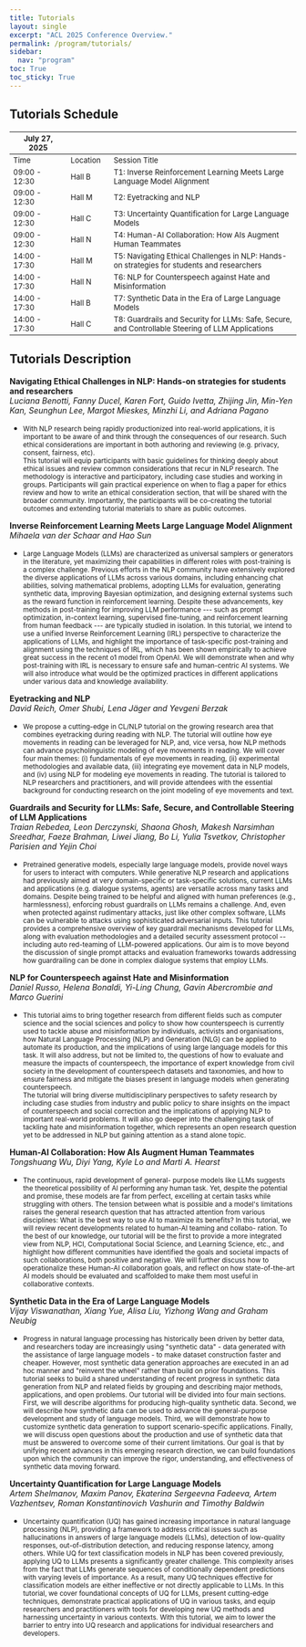 ```yaml
---
title: Tutorials
layout: single
excerpt: "ACL 2025 Conference Overview."
permalink: /program/tutorials/
sidebar:
  nav: "program"
toc: True
toc_sticky: True
---
```


## Tutorials Schedule 

<style>
table {
    width: 100%;
    font-size: small;
}
table th:first-of-type {
    width: 20%;
}
table th:nth-of-type(2) {
    width: 15%;
}
table th:nth-of-type(3) {
    width: 65%;
}
</style>

| <span>July 27, 2025</span> | | |
| -- | -- | -- |
| Time | Location | Session Title |
| 09:00 - 12:30 | Hall B | T1: Inverse Reinforcement Learning Meets Large Language Model Alignment                      |
| 09:00 - 12:30 | Hall M | T2: Eyetracking and NLP                                                                      |
| 09:00 - 12:30 | Hall C | T3: Uncertainty Quantification for Large Language Models |
| 09:00 - 12:30 | Hall N | T4: Human-AI Collaboration: How AIs Augment Human Teammates                                  |
| 14:00 - 17:30 | Hall M | T5: Navigating Ethical Challenges in NLP: Hands-on strategies for students and researchers   |
| 14:00 - 17:30 | Hall N | T6: NLP for Counterspeech against Hate and Misinformation                                    |
| 14:00 - 17:30 | Hall B | T7: Synthetic Data in the Era of Large Language Models                                       |
| 14:00 - 17:30 | Hall C | T8: Guardrails and Security for LLMs: Safe, Secure, and Controllable Steering of LLM Applications                                     |

## Tutorials Description

**Navigating Ethical Challenges in NLP: Hands-on strategies for students and researchers**<br>
  <i>Luciana Benotti, Fanny Ducel, Karen Fort, Guido Ivetta, Zhijing Jin, Min-Yen Kan, Seunghun Lee, Margot Mieskes, Minzhi Li, and Adriana Pagano</i>
* <small>With NLP research being rapidly productionized into real-world applications, it is important to be aware of and think through the consequences of our research. Such ethical considerations are important in both authoring and reviewing (e.g. privacy, consent, fairness, etc).
<br>This tutorial will equip participants with basic guidelines for thinking deeply about ethical issues and review common considerations that recur in NLP research. The methodology is interactive and participatory, including case studies and working in groups. Participants will gain practical experience on when to flag a paper for ethics review and how to write an ethical consideration section, that will be shared with the broader community. Importantly, the participants will be co-creating the tutorial outcomes and extending tutorial materials to share as public outcomes.</small>  

**Inverse Reinforcement Learning Meets Large Language Model Alignment**<br>
  <i>Mihaela van der Schaar and Hao Sun</i>
* <small>Large Language Models (LLMs) are characterized as universal samplers or generators in the literature, yet maximizing their capabilities in different roles with post-training is a complex challenge. Previous efforts in the NLP community have extensively explored the diverse applications of LLMs across various domains, including enhancing chat abilities, solving mathematical problems, adopting LLMs for evaluation, generating synthetic data, improving Bayesian optimization, and designing external systems such as the reward function in reinforcement learning. Despite these advancements, key methods in post-training for improving LLM performance --- such as prompt optimization, in-context learning, supervised fine-tuning, and reinforcement learning from human feedback --- are typically studied in isolation. In this tutorial, we intend to use a unified Inverse Reinforcement Learning (IRL) perspective to characterize the applications of LLMs, and highlight the importance of task-specific post-training and alignment using the techniques of IRL, which has been shown empirically to achieve great success in the recent o1 model from OpenAI. We will demonstrate when and why post-training with IRL is necessary to ensure safe and human-centric AI systems. We will also introduce what would be the optimized practices in different applications under various data and knowledge availability.</small> 

**Eyetracking and NLP**<br>
  <i>David Reich, Omer Shubi, Lena Jäger and Yevgeni Berzak</i>
* <small>We propose a cutting-edge in CL/NLP tutorial on the growing research area that combines eyetracking during reading with NLP. The tutorial will outline how eye movements in reading can be leveraged for NLP, and, vice versa, how NLP methods can advance psycholinguistic modeling of eye movements in reading. We will cover four main themes: (i) fundamentals of eye movements in reading, (ii) experimental methodologies and available data, (iii) integrating eye movement data in NLP models, and (iv) using NLP for modeling eye movements in reading. The tutorial is tailored to NLP researchers and practitioners, and will provide attendees with the essential background for conducting research on the joint modeling of eye movements and text.</small> 

**Guardrails and Security for LLMs: Safe, Secure, and Controllable Steering of LLM Applications**<br>
  <i>Traian Rebedea, Leon Derczynski, Shaona Ghosh, Makesh Narsimhan Sreedhar, Faeze Brahman, Liwei Jiang, Bo Li, Yulia Tsvetkov, Christopher Parisien and Yejin Choi</i>
* <small>Pretrained generative models, especially large language models, provide novel ways for users to interact with computers. While generative NLP research and applications had previously aimed at very domain-specific or task-specific solutions, current LLMs and applications (e.g. dialogue systems, agents) are versatile across many tasks and domains. Despite being trained to be helpful and aligned with human preferences (e.g., harmlessness), enforcing robust guardrails on LLMs remains a challenge. And, even when protected against rudimentary attacks, just like other complex software, LLMs can be vulnerable to attacks using sophisticated adversarial inputs. This tutorial provides a comprehensive overview of key guardrail mechanisms developed for LLMs, along with evaluation methodologies and a detailed security assessment protocol -- including auto red-teaming of LLM-powered applications. Our aim is to move beyond the discussion of single prompt attacks and evaluation frameworks towards addressing how guardrailing can be done in complex dialogue systems that employ LLMs.</small> 

**NLP for Counterspeech against Hate and Misinformation**<br>
  <i>Daniel Russo, Helena Bonaldi, Yi-Ling Chung, Gavin Abercrombie and Marco Guerini</i>
* <small>This tutorial aims to bring together research from different fields such as computer science and the social sciences and policy to show how counterspeech is currently used to tackle abuse and misinformation by individuals, activists and organisations, how Natural Language Processing (NLP) and Generation (NLG) can be applied to automate its production, and the implications of using large language models for this task. It will also address, but not be limited to, the questions of how to evaluate and measure the impacts of counterspeech, the importance of expert knowledge from civil society in the development of counterspeech datasets and taxonomies, and how to ensure fairness and mitigate the biases present in language models when generating counterspeech.
<br>The tutorial will bring diverse multidisciplinary perspectives to safety research by including case studies from industry and public policy to share insights on the impact of counterspeech and social correction and the implications of applying NLP to important real-world problems. It will also go deeper into the challenging task of tackling hate and misinformation together, which represents an open research question yet to be addressed in NLP but gaining attention as a stand alone topic.</small> 

**Human-AI Collaboration: How AIs Augment Human Teammates**<br>
  <i>Tongshuang Wu, Diyi Yang, Kyle Lo and Marti A. Hearst</i>
* <small>The continuous, rapid development of general- purpose models like LLMs suggests the theoretical possibility of AI performing any human task. Yet, despite the potential and promise, these models are far from perfect, excelling at certain tasks while struggling with others. The tension between what is possible and a model's limitations raises the general research question that has attracted attention from various disciplines: What is the best way to use AI to maximize its benefits? In this tutorial, we will review recent developments related to human-AI teaming and collabo- ration. To the best of our knowledge, our tutorial will be the first to provide a more integrated view from NLP, HCI, Computational Social Science, and Learning Science, etc., and highlight how different communities have identified the goals and societal impacts of such collaborations, both positive and negative. We will further discuss how to operationalize these Human-AI collaboration goals, and reflect on how state-of-the-art AI models should be evaluated and scaffolded to make them most useful in collaborative contexts.</small> 

**Synthetic Data in the Era of Large Language Models**<br>
  <i>Vijay Viswanathan, Xiang Yue, Alisa Liu, Yizhong Wang and Graham Neubig</i>
* <small>Progress in natural language processing has historically been driven by better data, and researchers today are increasingly using "synthetic data" - data generated with the assistance of large language models - to make dataset construction faster and cheaper. However, most synthetic data generation approaches are executed in an ad hoc manner and "reinvent the wheel" rather than build on prior foundations. This tutorial seeks to build a shared understanding of recent progress in synthetic data generation from NLP and related fields by grouping and describing major methods, applications, and open problems. Our tutorial will be divided into four main sections. First, we will describe algorithms for producing high-quality synthetic data. Second, we will describe how synthetic data can be used to advance the general-purpose development and study of language models. Third, we will demonstrate how to customize synthetic data generation to support scenario-specific applications. Finally, we will discuss open questions about the production and use of synthetic data that must be answered to overcome some of their current limitations. Our goal is that by unifying recent advances in this emerging research direction, we can build foundations upon which the community can improve the rigor, understanding, and effectiveness of synthetic data moving forward.</small> 

**Uncertainty Quantification for Large Language Models**<br>
  <i>Artem Shelmanov, Maxim Panov, Ekaterina Sergeevna Fadeeva, Artem Vazhentsev, Roman Konstantinovich Vashurin and Timothy Baldwin</i>
* <small>Uncertainty quantification (UQ) has gained increasing importance in natural language processing (NLP), providing a framework to address critical issues such as hallucinations in answers of large language models (LLMs), detection of low-quality responses, out-of-distribution detection, and reducing response latency, among others. While UQ for text classification models in NLP has been covered previously, applying UQ to LLMs presents a significantly greater challenge. This complexity arises from the fact that LLMs generate sequences of conditionally dependent predictions with varying levels of importance. As a result, many UQ techniques effective for classification models are either ineffective or not directly applicable to LLMs. In this tutorial, we cover foundational concepts of UQ for LLMs, present cutting-edge techniques, demonstrate practical applications of UQ in various tasks, and equip researchers and practitioners with tools for developing new UQ methods and harnessing uncertainty in various contexts. With this tutorial, we aim to lower the barrier to entry into UQ research and applications for individual researchers and developers.</small> 



